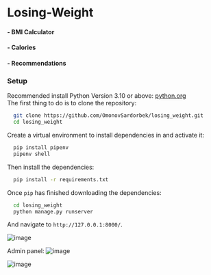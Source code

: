 # Losing-Weight
#### - BMI Calculator
#### - Calories
#### - Recommendations
### Setup

Recommended install Python Version 3.10 or above:
[python.org](https://www.python.org/)<br>
The first thing to do is to clone the repository:
```sh
  git clone https://github.com/OmonovSardorbek/losing_weight.git
  cd losing_weight
```
Create a virtual environment to install dependencies in and activate it:
```sh
  pip install pipenv
  pipenv shell
```
Then install the dependencies:
```sh
  pip install -r requirements.txt
```
Once `pip` has finished downloading the dependencies:
```sh
  cd losing_weight
  python manage.py runserver
```
And navigate to `http://127.0.0.1:8000/`.

![image](https://github.com/OmonovSardorbek/losing_weight/assets/125531436/17b6961f-795c-43b5-9142-2dc9455c4d64)

Admin panel:
![image](https://github.com/OmonovSardorbek/losing_weight/assets/125531436/77cdce37-d228-4d62-abc4-71baf346148c)

![image](https://github.com/OmonovSardorbek/losing_weight/assets/125531436/a2dcde55-6032-4e6d-a80a-1baf270aea98)




